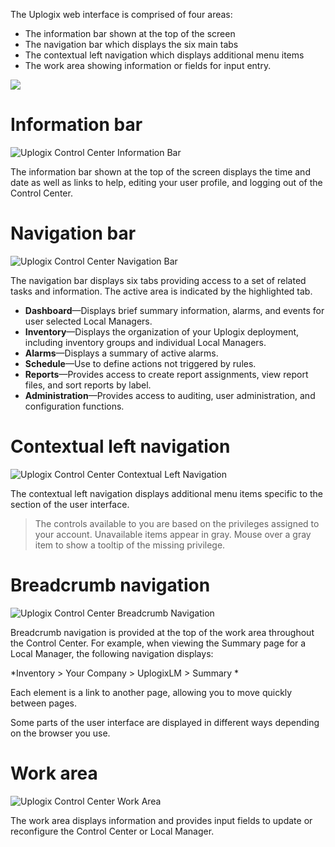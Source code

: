 <!-- 5.4 -->
The Uplogix web interface is comprised of four areas:

 * The information bar shown at the top of the screen
 * The navigation bar which displays the six main tabs
 * The contextual left navigation which displays additional menu items
 * The work area showing information or fields for input entry.
  
![](http://uplogix.com/support/docs/img/5.4/uplogix-control-center-administration-server-settings.png)
 
# Information bar

![Uplogix Control Center Information Bar](http://uplogix.com/support/docs/img/5.4/uplogix-control-center-information-bar.png)

The information bar shown at the top of the screen displays the time and date as well as links to help, editing your user profile, and logging out of the Control Center.

# Navigation bar

![Uplogix Control Center Navigation Bar](http://uplogix.com/support/docs/img/5.4/uplogix-control-center-navigation-bar.png)

The navigation bar displays six tabs providing access to a set of related tasks and information.  The active area is indicated by the highlighted tab.

 - **Dashboard**—Displays brief summary information, alarms, and events for user selected Local Managers.
 - **Inventory**—Displays the organization of your Uplogix deployment, including inventory groups and individual Local Managers.
 - **Alarms**—Displays a summary of active alarms. 
 - **Schedule**—Use to define actions not triggered by rules. 
 - **Reports**—Provides access to create report assignments, view report files, and sort reports by label. 
 - **Administration**—Provides access to auditing, user administration, and configuration functions. 
 
# Contextual left navigation

![Uplogix Control Center Contextual Left Navigation](http://uplogix.com/support/docs/img/5.4/uplogix-control-center-contextual-left-navigation.png)

The contextual left navigation displays additional menu items specific to the section of the user interface.

>The controls available to you are based on the privileges assigned to your account. Unavailable items appear in gray.  Mouse over a gray item to show a tooltip of the missing privilege.

# Breadcrumb navigation

![Uplogix Control Center Breadcrumb Navigation](http://uplogix.com/support/docs/img/5.4/uplogix-control-center-breadcrumbs.png)

Breadcrumb navigation is provided at the top of the work area throughout the Control Center. For example, when viewing the Summary page for a Local Manager, the following navigation displays:

*Inventory > Your Company > UplogixLM > Summary *

Each element is a link to another page, allowing you to move quickly between pages.

Some parts of the user interface are displayed in different ways depending on the browser you use.

# Work area

![Uplogix Control Center Work Area](http://uplogix.com/support/docs/img/5.4/uplogix-control-center-work-area.png)

The work area displays information and provides input fields to update or reconfigure the Control Center or Local Manager.